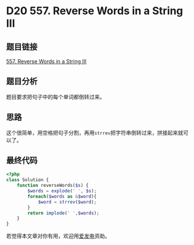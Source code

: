 # D20 557. Reverse Words in a String III

## 题目链接

[557. Reverse Words in a String III](https://leetcode.com/problems/reverse-words-in-a-string-iii/)

## 题目分析

题目要求把句子中的每个单词都倒转过来。

## 思路

这个很简单，用空格把句子分割，再用`strrev`把字符串倒转过来，拼接起来就可以了。

## 最终代码

```php
<?php
class Solution {
    function reverseWords($s) {
        $words = explode(' ', $s);
        foreach($words as &$word){
            $word = strrev($word);
        }
        return implode(' ',$words);
    }
}
```

若觉得本文章对你有用，欢迎用[爱发电](https://afdian.net/@skys215)资助。


